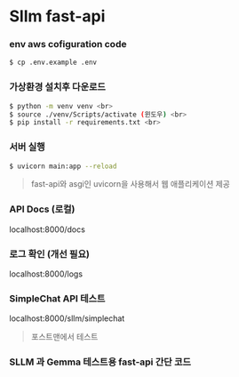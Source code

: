 # Sllm fast-api

### env aws cofiguration code

```bash
$ cp .env.example .env
```

### 가상환경 설치후 다운로드

```bash
$ python -m venv venv <br>
$ source ./venv/Scripts/activate (윈도우) <br>
$ pip install -r requirements.txt <br>
```

### 서버 실행

```bash
$ uvicorn main:app --reload
```

> fast-api와 asgi인 uvicorn을 사용해서 웹 애플리케이션 제공

### API Docs (로컬)

localhost:8000/docs

### 로그 확인 (개선 필요)

localhost:8000/logs

### SimpleChat API 테스트

localhost:8000/sllm/simplechat

> 포스트맨에서 테스트

### SLLM 과 Gemma 테스트용 fast-api 간단 코드
